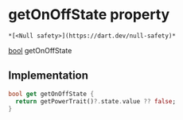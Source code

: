 


# getOnOffState property




    *[<Null safety>](https://dart.dev/null-safety)*




[bool](https://api.flutter.dev/flutter/dart-core/bool-class.html) getOnOffState
  







## Implementation

```dart
bool get getOnOffState {
  return getPowerTrait()?.state.value ?? false;
}
```









